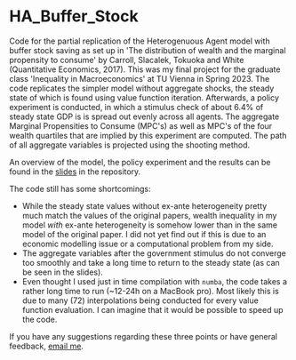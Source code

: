 # HA_Buffer_Stock
Code for the partial replication of the Heterogenuous Agent model with buffer stock saving as set up in 'The distribution of wealth and the marginal propensity to consume' by Carroll, Slacalek, Tokuoka and White (Quantitative Economics, 2017). This was my final project for the graduate class 'Inequality in Macroeconomics' at TU Vienna in Spring 2023.
The code replicates the simpler model without aggregate shocks, the steady state of which is found using value function iteration. Afterwards, a policy experiment is conducted, in which a stimulus check of about 6.4% of steady state GDP is is spread out evenly across all agents. The aggregate Marginal Propensities to Consume (MPC's) as well as MPC's of the four wealth quartiles that are implied by this experiment are computed. The path of all aggregate variables is projected using the shooting method.

An overview of the model, the policy experiment and the results can be found in the [slides](https://github.com/valwinkler/HA_Buffer_Stock/blob/main/Slides_HA_Buffer_Stock.pdf) in the repository.

The code still has some shortcomings:
* While the steady state values without ex-ante heterogeneity pretty much match the values of the original papers, wealth inequality in my model *with* ex-ante heterogeneity is somehow lower than in the same model of the original paper. I did not yet find out if this is due to an economic modelling issue or a computational problem from my side.
* The aggregate variables after the government stimulus do not converge too smoothly and take a long time to return to the steady state (as can be seen in the slides). 
* Even thought I used just in time compilation with `numba`, the code takes a rather long time to run (~12-24h on a MacBook pro). Most likely this is due to many (72) interpolations being conducted for every value function evaluation. I can imagine that it would be possible to speed up the code.

If you have any suggestions regarding these three points or have general feedback, [email me](mailto:valentin.winkler@icloud.com).
